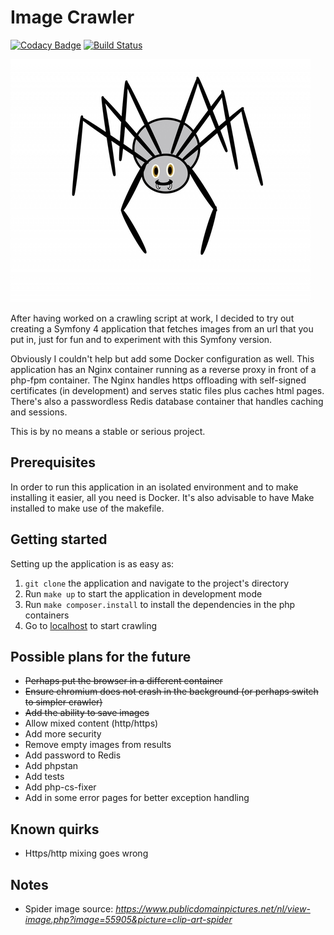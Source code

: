 # Image Crawler

[![Codacy Badge](https://api.codacy.com/project/badge/Grade/43b260c42ec2432bae3c1c9329550b12)](https://app.codacy.com/app/survivorbat/image-crawler?utm_source=github.com&utm_medium=referral&utm_content=survivorbat/image-crawler&utm_campaign=Badge_Grade_Dashboard)
[![Build Status](https://travis-ci.com/survivorbat/image-crawler.svg?branch=master)](https://travis-ci.com/survivorbat/image-crawler)

![Spider image](src/public/img/spider.jpg "Spider image")

After having worked on a crawling script at work, I decided to try out creating a Symfony
4 application that fetches images from an url that you put in, just for fun and
to experiment with this Symfony version.

Obviously I couldn't help but add some Docker configuration as well. This application
has an Nginx container running as a reverse proxy in front of a php-fpm container.
The Nginx handles https offloading with self-signed certificates (in development) and
serves static files plus caches html pages. There's also a passwordless Redis database
container that handles caching and sessions.

This is by no means a stable or serious project.

## Prerequisites

In order to run this application in an isolated environment and to make installing it
easier, all you need is Docker. It's also advisable to have Make installed to
make use of the makefile.

## Getting started

Setting up the application is as easy as:
1. `git clone` the application and navigate to the project's directory
2. Run `make up` to start the application in development mode
3. Run `make composer.install` to install the dependencies in the php containers
4. Go to [localhost](https://localhost) to start crawling

## Possible plans for the future

- ~~Perhaps put the browser in a different container~~
- ~~Ensure chromium does not crash in the background (or perhaps switch to simpler crawler)~~
- ~~Add the ability to save images~~
- Allow mixed content (http/https)
- Add more security
- Remove empty images from results
- Add password to Redis
- Add phpstan
- Add tests
- Add php-cs-fixer
- Add in some error pages for better exception handling

## Known quirks

- Https/http mixing goes wrong

## Notes

- Spider image source: _https://www.publicdomainpictures.net/nl/view-image.php?image=55905&picture=clip-art-spider_
